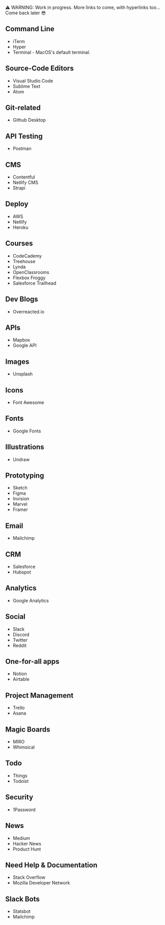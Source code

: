 ⚠️ WARNING: Work in progress. More links to come, with hyperlinks too... Come back later 😎

## Command Line

- iTerm
- Hyper
- Terminal - MacOS's default terminal.

## Source-Code Editors

- Visual Studio Code
- Sublime Text
- Atom

## Git-related

- Github Desktop

## API Testing

- Postman

## CMS

- Contentful
- Netlify CMS
- Strapi

## Deploy

- AWS
- Netlify
- Heroku

## Courses

- CodeCademy
- Treehouse
- Lynda
- OpenClassrooms
- Flexbox Froggy
- Salesforce Trailhead

## Dev Blogs

- Overreacted.io

## APIs

- Mapbox
- Google API

## Images

- Unsplash

## Icons

- Font Awesome

## Fonts

- Google Fonts

## Illustrations

- Undraw

## Prototyping

- Sketch
- Figma
- Invision
- Marvel
- Framer

## Email

- Mailchimp

## CRM

- Salesforce
- Hubspot

## Analytics

- Google Analytics

## Social

- Slack
- Discord
- Twitter
- Reddit

## One-for-all apps

- Notion
- Airtable

## Project Management

- Trello
- Asana

## Magic Boards

- MIRO
- Whimsical

## Todo

- Things
- Todoist

## Security

- 1Password

## News

- Medium
- Hacker News
- Product Hunt

## Need Help & Documentation

- Stack Overflow
- Mozilla Developer Network

## Slack Bots

- Statsbot
- Mailchimp
